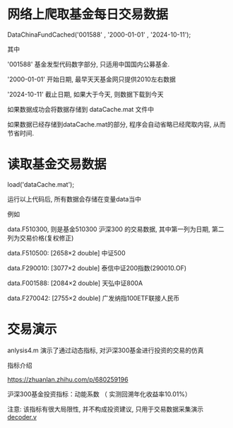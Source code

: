 # 网络上爬取基金每日交易数据

DataChinaFundCached('001588'  , '2000-01-01' , '2024-10-11');

其中

'001588' 基金发型代码数字部分, 只适用中国国内公募基金.

'2000-01-01' 开始日期, 最早天天基金网只提供2010左右数据

'2024-10-11' 截止日期, 如果大于今天, 则数据下载到今天

如果数据成功会将数据存储到 dataCache.mat 文件中

如果数据已经存储到dataCache.mat的部分, 程序会自动省略已经爬取内容, 从而节省时间. 



# 读取基金交易数据

load('dataCache.mat');

运行以上代码后, 所有数据会存储在变量data当中

例如

data.F510300, 则是基金510300  沪深300 的交易数据, 其中第一列为日期, 第二列为交易价格(复权修正) 

data.F510500: [2658×2 double] 中证500

data.F290010: [3077×2 double]  泰信中证200指数(290010.OF) 

data.F001588: [2084×2 double]  天弘中证800A 

data.F270042: [2755×2 double]  广发纳指100ETF联接人民币 





# 交易演示

anlysis4.m 演示了通过动态指标, 对沪深300基金进行投资的交易的仿真

指标介绍

https://zhuanlan.zhihu.com/p/680259196

沪深300基金投资指标：动能系数 （ 实测回溯年化收益率10.01%）



注意: 该指标有很大局限性, 并不构成投资建议, 只用于交易数据采集演示 [decoder.v](..\miniMcu\decoder.v) 